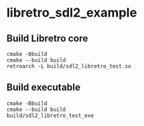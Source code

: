 # libretro_sdl2_example

## Build Libretro core

```shell
cmake -Bbuild
cmake --build build
retroarch -L build/sdl2_libretro_test.so
```

## Build executable

```shell
cmake -Bbuild
cmake --build build
build/sdl2_libretro_test_exe
```